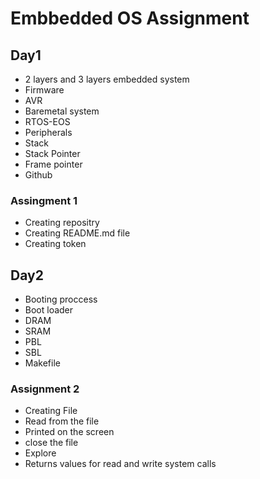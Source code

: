 # Embbedded OS Assignment

## Day1
- 2 layers and 3 layers embedded system
- Firmware
- AVR
- Baremetal system
- RTOS-EOS
- Peripherals
- Stack
- Stack Pointer 
- Frame pointer
- Github

### Assingment 1
- Creating repositry
- Creating README.md file
- Creating token

## Day2
- Booting proccess 
- Boot loader
- DRAM
- SRAM
- PBL
- SBL
- Makefile

### Assignment 2
- Creating File
- Read from the file
- Printed on the screen
- close the file 
- Explore
- Returns values for read and write system calls